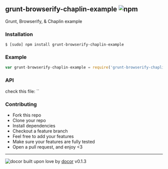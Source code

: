 ## grunt-browserify-chaplin-example ![npm](https://badge.fury.io/js/grunt-browserify-chaplin-example.png)

Grunt, Browserify, &amp; Chaplin example

### Installation
````
$ [sudo] npm install grunt-browserify-chaplin-example
````


### Example
````javascript
var grunt-browserify-chaplin-example = require('grunt-browserify-chaplin-example');
````

### API
check this file: ``

### Contributing
- Fork this repo
- Clone your repo
- Install dependencies
- Checkout a feature branch
- Feel free to add your features
- Make sure your features are fully tested
- Open a pull request, and enjoy <3

---
![docor](https://cdn1.iconfinder.com/data/icons/windows8_icons_iconpharm/26/doctor.png)
built upon love by [docor](https://github.com/turingou/docor.git) v0.1.3